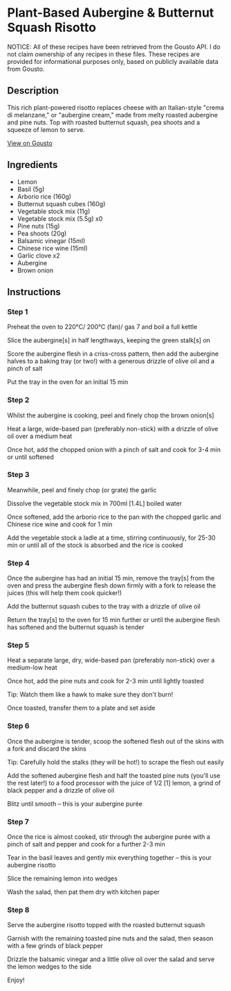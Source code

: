 # Plant-Based Aubergine & Butternut Squash Risotto

NOTICE: All of these recipes have been retrieved from the Gousto API. I do not claim ownership of any recipes in these files. These recipes are provided for informational purposes only, based on publicly available data from Gousto.

## Description

This rich plant-powered risotto replaces cheese with an Italian-style "crema di melanzane," or "aubergine cream," made from melty roasted aubergine and pine nuts. Top with roasted butternut squash, pea shoots and a squeeze of lemon to serve. 

[View on Gousto](https://www.gousto.co.uk/recipes/cookbook/plant-based-aubergine-squash-risotto)

## Ingredients

- Lemon
- Basil (5g)
- Arborio rice (160g)
- Butternut squash cubes (160g)
- Vegetable stock mix (11g)
- Vegetable stock mix (5.5g) x0
- Pine nuts (15g)
- Pea shoots (20g)
- Balsamic vinegar (15ml)
- Chinese rice wine (15ml)
- Garlic clove x2
- Aubergine
- Brown onion

## Instructions


### Step 1

Preheat the oven to 220°C/ 200°C (fan)/ gas 7 and boil a full kettle

Slice the aubergine<span class="text-danger">[s] </span>in half lengthways, keeping the green stalk<span class="text-danger">[s]</span> on

Score the aubergine flesh in a criss-cross pattern, then add the aubergine halves to a baking tray (or two!) with a generous drizzle of olive oil and a pinch of salt

Put the tray in the oven for an initial 15 min


### Step 2

Whilst the aubergine is cooking, peel and finely chop the brown onion<span class="text-danger">[s]</span>

Heat a large, wide-based pan (preferably non-stick) with a drizzle of olive oil over a medium heat

Once hot, add the chopped onion with a pinch of salt and cook for 3-4 min or until softened


### Step 3

Meanwhile, peel and finely chop (or grate) the garlic

Dissolve the vegetable stock mix in 700ml <span class="text-danger">[1.4L] </span>boiled water

Once softened, add the arborio rice to the pan with the chopped garlic and Chinese rice wine and cook for 1 min

Add the vegetable stock a ladle at a time, stirring continuously, for 25-30 min or until all of the stock is absorbed and the rice is cooked


### Step 4

Once the aubergine has had an initial 15 min, remove the tray<span class="text-danger">[s]</span> from the oven and press the aubergine flesh down firmly with a fork to release the juices (this will help them cook quicker!)

Add the butternut squash cubes to the tray with a drizzle of olive oil

Return the tray<span class="text-danger">[s]</span> to the oven for 15 min further or until the aubergine flesh has softened and the butternut squash is tender


### Step 5

Heat a separate large, dry, wide-based pan (preferably non-stick) over a medium-low heat

Once hot, add the pine nuts and cook for 2-3 min until lightly toasted

Tip: Watch them like a hawk to make sure they don't burn!

Once toasted, transfer them to a plate and set aside


### Step 6

Once the aubergine is tender, scoop the softened flesh out of the skins with a fork and discard the skins

Tip: Carefully hold the stalks (they will be hot!) to scrape the flesh out easily

Add the softened aubergine flesh and half the toasted pine nuts (you'll use the rest later!) to a food processor with the juice of 1/2<span class="text-danger"> [1]</span> lemon, a grind of black pepper and a drizzle of olive oil

Blitz until smooth – this is your aubergine purée


### Step 7

Once the rice is almost cooked, stir through the aubergine purée with a pinch of salt and pepper and cook for a further 2-3 min

Tear in the basil leaves and gently mix everything together – this is your aubergine risotto

Slice the remaining lemon into wedges

Wash the salad, then pat them dry with kitchen paper

### Step 8

Serve the aubergine risotto topped with the roasted butternut squash

Garnish with the remaining toasted pine nuts and the salad, then season with a few grinds of black pepper

Drizzle the balsamic vinegar and a little olive oil over the salad and serve the lemon wedges to the side

Enjoy!

